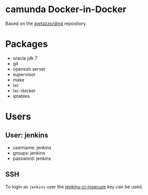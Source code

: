 # camunda Docker-in-Docker

Based on the [jpetazzo/dind](https://github.com/jpetazzo/dind) repository.

# Packages
  - oracle jdk 7
  - git
  - openssh server
  - supervisor
  - make
  - lxc
  - lxc-docker
  - iptables

# Users

## User: jenkins

  - username: jenkins
  - groups:   jenkins
  - password: jenkins

## SSH

To login as `jenkins` user the [jenkins-ci-insecure] key can be used.

[jenkins-ci-insecure]: https://github.com/camunda-ci/camunda-docker-ci-base-ubuntu/blob/master/keys/jenkins-ci-insecure
